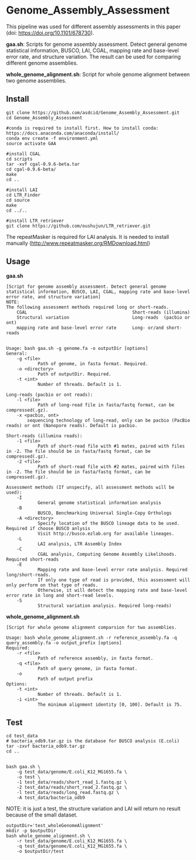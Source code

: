 # Genome_Assembly_Assessment

This pipeline was used for different assembly assessments in this paper (doi: https://doi.org/10.1101/678730).

**gaa.sh**: Scripts for genome assembly assessment. Detect general genome statistical information, BUSCO, LAI, CGAL, mapping rate and base-level error rate, and structure variation. The result can be used for comparing different genome assemblies. 

**whole_genome_alignment.sh**: Script for whole genome alignment between two genome assemblies.

## Install

```
git clone https://github.com/asdcid/Genome_Assembly_Assessment.git
cd Genome_Assembly_Assessment

#conda is required to install first. How to install conda: https://docs.anaconda.com/anaconda/install/
conda env create -f environment.yml
source activate GAA

#install CGAL
cd scripts
tar -xvf cgal-0.9.6-beta.tar
cd cgal-0.9.6-beta/
make
cd ..

#install LAI
cd LTR_Finder
cd source
make 
cd ../..

#install LTR_retriever
git clone https://github.com/oushujun/LTR_retriever.git
```

The repeatMasker is required for LAI analysis. It is needed to install manually (http://www.repeatmasker.org/RMDownload.html)

## Usage
**gaa.sh**
```
[Script for genome assembly assessment. Detect general genome statistical information, BUSCO, LAI, CGAL, mapping rate and base-level error rate, and structure variation]
NOTE:
The following assessment methods required long or short-reads.
    CGAL                                        Short-reads (illumina)
    Structural variation                        Long-reads  (pacbio or ont)
    mapping rate and base-level error rate      Long- or/and short-reads


Usage: bash gaa.sh -g genome.fa -o outputDir [options]
General:
    -g <file>
            Path of genome, in fasta format. Required.
    -o <directory>
            Path of outputDir. Required.
    -t <int>
            Number of threads. Default is 1.

Long-reads (pacbio or ont reads):
    -l <file>
            Path of long-read file in fasta/fastq format, can be compressed(.gz).
    -x <pacbio, ont>
        sequencing technology of long-read, only can be pacbio (PacBio reads) or ont (Nanopore reads). Default is pacbio.

Short-reads (illumina reads):
    -1 <file>
            Path of short-read file with #1 mates, paired with files in -2. The file should be in fasta/fastq format, can be compressed(.gz).
    -2 <file>
            Path of short-read file with #2 mates, paired with files in -2. The file should be in fasta/fastq format, can be compressed(.gz).

Assessment methods (If unspecify, all assessment methods will be used):
    -I
            General genome statistical information analysis
    -B
            BUSCO, Benchmarking Universal Single-Copy Orthologs
    -A <directory>
            Specify location of the BUSCO lineage data to be used. Required if choose BUSCO anlysis
            Visit http://busco.ezlab.org for available lineages.
    -L
            LAI analysis, LTR Assembly Index
    -C
            CGAL analysis, Computing Genome Assembly Likelihoods. Required short-reads
    -E
            Mapping rate and base-level error rate analysis. Required long/short-reads.
            If only one type of read is provided, this assessment will only perform on that type of reads.
            Otherwise, it will detect the mapping rate and base-level error rate in long and short-read levels.
    -S
            Structural variation analysis. Required long-reads)
```


**whole_genome_alignment.sh**
```
[Script for whole genome alignment comparsion for two assemblies.

Usage: bash whole_genome_alignment.sh -r reference_assembly.fa -q query_assembly.fa -o output_prefix [options]
Required:
    -r <file>
            Path of reference assembly, in fasta format.
    -q <file>
            Path of query genome, in fasta format.
    -o
            Path of output prefix
Options:
    -t <int>
            Number of threads. Default is 1.
    -i <int>
            The minimum alignment identity [0, 100]. Default is 75.
```


## Test
```
cd test_data
# bacteria_odb9.tar.gz is the database for BUSCO analysis (E.coli)
tar -zxvf bacteria_odb9.tar.gz
cd ..


bash gaa.sh \
    -g test_data/genome/E.coli_K12_MG1655.fa \
    -o test \
    -1 test_data/reads/short_read_1.fastq.gz \
    -2 test_data/reads/short_read_2.fastq.gz \
    -l test_data/reads/long_read.fastq.gz \
    -A test_data/bacteria_odb9 
```
NOTE: it is just a test, the structure variation and LAI will return no result because of the small dataset.

```
outputDir='test_wholeGenomeAlignment'
mkdir -p $outputDir
bash whole_genome_alignment.sh \
    -r test_data/genome/E.coli_K12_MG1655.fa \
    -q test_data/genome/E.coli_K12_MG1655.fa \
    -o $outputDir/test
```
